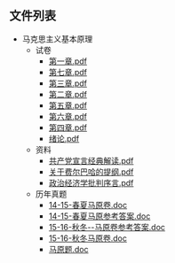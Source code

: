 

## 文件列表

- 马克思主义基本原理
    - 试卷
        - [第一章.pdf](https%3A//github.com/QSCTech/zju-icicles/raw/master/%E9%A9%AC%E5%85%8B%E6%80%9D%E4%B8%BB%E4%B9%89%E5%9F%BA%E6%9C%AC%E5%8E%9F%E7%90%86/%E8%AF%95%E5%8D%B7/%E7%AC%AC%E4%B8%80%E7%AB%A0.pdf)
        - [第七章.pdf](https%3A//github.com/QSCTech/zju-icicles/raw/master/%E9%A9%AC%E5%85%8B%E6%80%9D%E4%B8%BB%E4%B9%89%E5%9F%BA%E6%9C%AC%E5%8E%9F%E7%90%86/%E8%AF%95%E5%8D%B7/%E7%AC%AC%E4%B8%83%E7%AB%A0.pdf)
        - [第三章.pdf](https%3A//github.com/QSCTech/zju-icicles/raw/master/%E9%A9%AC%E5%85%8B%E6%80%9D%E4%B8%BB%E4%B9%89%E5%9F%BA%E6%9C%AC%E5%8E%9F%E7%90%86/%E8%AF%95%E5%8D%B7/%E7%AC%AC%E4%B8%89%E7%AB%A0.pdf)
        - [第二章.pdf](https%3A//github.com/QSCTech/zju-icicles/raw/master/%E9%A9%AC%E5%85%8B%E6%80%9D%E4%B8%BB%E4%B9%89%E5%9F%BA%E6%9C%AC%E5%8E%9F%E7%90%86/%E8%AF%95%E5%8D%B7/%E7%AC%AC%E4%BA%8C%E7%AB%A0.pdf)
        - [第五章.pdf](https%3A//github.com/QSCTech/zju-icicles/raw/master/%E9%A9%AC%E5%85%8B%E6%80%9D%E4%B8%BB%E4%B9%89%E5%9F%BA%E6%9C%AC%E5%8E%9F%E7%90%86/%E8%AF%95%E5%8D%B7/%E7%AC%AC%E4%BA%94%E7%AB%A0.pdf)
        - [第六章.pdf](https%3A//github.com/QSCTech/zju-icicles/raw/master/%E9%A9%AC%E5%85%8B%E6%80%9D%E4%B8%BB%E4%B9%89%E5%9F%BA%E6%9C%AC%E5%8E%9F%E7%90%86/%E8%AF%95%E5%8D%B7/%E7%AC%AC%E5%85%AD%E7%AB%A0.pdf)
        - [第四章.pdf](https%3A//github.com/QSCTech/zju-icicles/raw/master/%E9%A9%AC%E5%85%8B%E6%80%9D%E4%B8%BB%E4%B9%89%E5%9F%BA%E6%9C%AC%E5%8E%9F%E7%90%86/%E8%AF%95%E5%8D%B7/%E7%AC%AC%E5%9B%9B%E7%AB%A0.pdf)
        - [绪论.pdf](https%3A//github.com/QSCTech/zju-icicles/raw/master/%E9%A9%AC%E5%85%8B%E6%80%9D%E4%B8%BB%E4%B9%89%E5%9F%BA%E6%9C%AC%E5%8E%9F%E7%90%86/%E8%AF%95%E5%8D%B7/%E7%BB%AA%E8%AE%BA.pdf)
    - 资料
        - [共产党宣言经典解读.pdf](https%3A//github.com/QSCTech/zju-icicles/raw/master/%E9%A9%AC%E5%85%8B%E6%80%9D%E4%B8%BB%E4%B9%89%E5%9F%BA%E6%9C%AC%E5%8E%9F%E7%90%86/%E8%B5%84%E6%96%99/%E5%85%B1%E4%BA%A7%E5%85%9A%E5%AE%A3%E8%A8%80%E7%BB%8F%E5%85%B8%E8%A7%A3%E8%AF%BB.pdf)
        - [关于费尔巴哈的提纲.pdf](https%3A//github.com/QSCTech/zju-icicles/raw/master/%E9%A9%AC%E5%85%8B%E6%80%9D%E4%B8%BB%E4%B9%89%E5%9F%BA%E6%9C%AC%E5%8E%9F%E7%90%86/%E8%B5%84%E6%96%99/%E5%85%B3%E4%BA%8E%E8%B4%B9%E5%B0%94%E5%B7%B4%E5%93%88%E7%9A%84%E6%8F%90%E7%BA%B2.pdf)
        - [政治经济学批判序言.pdf](https%3A//github.com/QSCTech/zju-icicles/raw/master/%E9%A9%AC%E5%85%8B%E6%80%9D%E4%B8%BB%E4%B9%89%E5%9F%BA%E6%9C%AC%E5%8E%9F%E7%90%86/%E8%B5%84%E6%96%99/%E6%94%BF%E6%B2%BB%E7%BB%8F%E6%B5%8E%E5%AD%A6%E6%89%B9%E5%88%A4%E5%BA%8F%E8%A8%80.pdf)
    - 历年真题
        - [14-15-春夏马原卷.doc](https%3A//github.com/QSCTech/zju-icicles/raw/master/%E9%A9%AC%E5%85%8B%E6%80%9D%E4%B8%BB%E4%B9%89%E5%9F%BA%E6%9C%AC%E5%8E%9F%E7%90%86/%E5%8E%86%E5%B9%B4%E7%9C%9F%E9%A2%98/14-15-%E6%98%A5%E5%A4%8F%E9%A9%AC%E5%8E%9F%E5%8D%B7.doc)
        - [14-15-春夏马原参考答案.doc](https%3A//github.com/QSCTech/zju-icicles/raw/master/%E9%A9%AC%E5%85%8B%E6%80%9D%E4%B8%BB%E4%B9%89%E5%9F%BA%E6%9C%AC%E5%8E%9F%E7%90%86/%E5%8E%86%E5%B9%B4%E7%9C%9F%E9%A2%98/14-15-%E6%98%A5%E5%A4%8F%E9%A9%AC%E5%8E%9F%E5%8F%82%E8%80%83%E7%AD%94%E6%A1%88.doc)
        - [15-16-秋冬--马原卷参考答案.doc](https%3A//github.com/QSCTech/zju-icicles/raw/master/%E9%A9%AC%E5%85%8B%E6%80%9D%E4%B8%BB%E4%B9%89%E5%9F%BA%E6%9C%AC%E5%8E%9F%E7%90%86/%E5%8E%86%E5%B9%B4%E7%9C%9F%E9%A2%98/15-16-%E7%A7%8B%E5%86%AC--%E9%A9%AC%E5%8E%9F%E5%8D%B7%E5%8F%82%E8%80%83%E7%AD%94%E6%A1%88.doc)
        - [15-16-秋冬马原卷.doc](https%3A//github.com/QSCTech/zju-icicles/raw/master/%E9%A9%AC%E5%85%8B%E6%80%9D%E4%B8%BB%E4%B9%89%E5%9F%BA%E6%9C%AC%E5%8E%9F%E7%90%86/%E5%8E%86%E5%B9%B4%E7%9C%9F%E9%A2%98/15-16-%E7%A7%8B%E5%86%AC%E9%A9%AC%E5%8E%9F%E5%8D%B7.doc)
        - [马原题.doc](https%3A//github.com/QSCTech/zju-icicles/raw/master/%E9%A9%AC%E5%85%8B%E6%80%9D%E4%B8%BB%E4%B9%89%E5%9F%BA%E6%9C%AC%E5%8E%9F%E7%90%86/%E5%8E%86%E5%B9%B4%E7%9C%9F%E9%A2%98/%E9%A9%AC%E5%8E%9F%E9%A2%98.doc)
